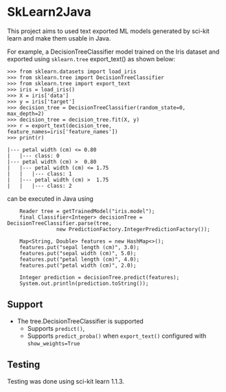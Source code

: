 # SkLearn2Java

This project aims to used text exported ML models generated by sci-kit learn and make them usable in Java.

For example, a DecisionTreeClassifier model trained on the Iris dataset and exported using `sklearn.tree`
export_text() as shown below:

```
>>> from sklearn.datasets import load_iris
>>> from sklearn.tree import DecisionTreeClassifier
>>> from sklearn.tree import export_text
>>> iris = load_iris()
>>> X = iris['data']
>>> y = iris['target']
>>> decision_tree = DecisionTreeClassifier(random_state=0, max_depth=2)
>>> decision_tree = decision_tree.fit(X, y)
>>> r = export_text(decision_tree, feature_names=iris['feature_names'])
>>> print(r)

|--- petal width (cm) <= 0.80
|   |--- class: 0
|--- petal width (cm) >  0.80
|   |--- petal width (cm) <= 1.75
|   |   |--- class: 1
|   |--- petal width (cm) >  1.75
|   |   |--- class: 2
```

can be executed in Java using 

```
    Reader tree = getTrainedModel("iris.model");
    final Classifier<Integer> decisionTree = DecisionTreeClassifier.parse(tree,
                new PredictionFactory.IntegerPredictionFactory());

    Map<String, Double> features = new HashMap<>();
    features.put("sepal length (cm)", 3.0);
    features.put("sepal width (cm)", 5.0);
    features.put("petal length (cm)", 4.0);
    features.put("petal width (cm)", 2.0);
    
    Integer prediction = decisionTree.predict(features);
    System.out.println(prediction.toString());
```

## Support
* The tree.DecisionTreeClassifier is supported
  * Supports `predict()`, 
  * Supports `predict_proba()` when `export_text()` configured with `show_weights=True` 

## Testing
Testing was done using sci-kit learn 1.1.3.
